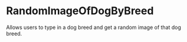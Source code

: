 # RandomImageOfDogByBreed
Allows users to type in a dog breed and get a random image of that dog breed.
